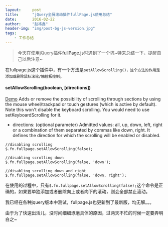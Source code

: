```yaml
---
layout:     post
title:      "jQuery全屏滚动插件fullPage.js使用总结"
date:       2016-02-22
author:     "赵祎鑫"
header-img: "img/post-bg-js-version.jpg"
tags:
    - 工作总结
---
```


> 今天在使用jQuery插件[fullPage.js](https://github.com/alvarotrigo/fullPage.js)时遇到了一个坑~特来总结一下，提醒自己以后注意~

在fullpage.js这个插件中，有一个方法是`setAllowScrolling()，这个方法的作用是添加或删除鼠标滚轮/触控板控制`。

#### setAllowScrolling(boolean, [directions])

[Demo](http://codepen.io/alvarotrigo/pen/EjeNdq) Adds or remove the possibility of scrolling through sections by using the mouse wheel/trackpad or touch gestures (which is active by default). Note this won't disable the keyboard scrolling. You would need to use setKeyboardScrolling for it.

 * directions: (optional parameter) Admitted values: all, up, down, left, right or a combination of them separated by commas like down, right. It defines the direction for which the scrolling will be enabled or disabled.
 
```
//disabling scrolling
$.fn.fullpage.setAllowScrolling(false);
 
//disabling scrolling down
$.fn.fullpage.setAllowScrolling(false, 'down');
 
//disabling scrolling down and right
$.fn.fullpage.setAllowScrolling(false, 'down, right');
``` 

在使用的过程中，只有`$.fn.fullpage.setAllowScrolling(false);`这个命令是正确的，如果要单独添加或者删除向上或者向下的滚动，则会全部禁止滚动。

我已经在各种jquery版本中测试，fullpage.js也更新到了最新版，均无解。。。

由于为了快速出活儿，没时间细细琢磨具体的原因，过两天不忙的时候一定要弄明白之~




